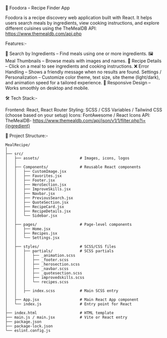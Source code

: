 🍲 Foodora – Recipe Finder App

Foodora is a recipe discovery web application built with React.
It helps users search meals by ingredients, view cooking instructions, and explore different cuisines using the TheMealDB API: https://www.themealdb.com/api.php


Features:-

🔎 Search by Ingredients – Find meals using one or more ingredients.
🖼️ Meal Thumbnails – Browse meals with images and names.
📖 Recipe Details – Click on a meal to see ingredients and cooking instructions.
❌ Error Handling – Shows a friendly message when no results are found.
Settings / Personalization – Customize color theme, text size, site theme (light/dark), and animation speed for a tailored experience.
📱 Responsive Design – Works smoothly on desktop and mobile.

🛠️ Tech Stack:-

Frontend: React, React Router
Styling: SCSS / CSS Variables / Tailwind CSS (choose based on your setup)
Icons: FontAwesome / React Icons
API: TheMealDB- https://www.themealdb.com/api/json/v1/1/filter.php?i={ingredient}

📂 Project Structure:-
```
MealRecipe/
│
├── src/
│   ├── assets/                  # Images, icons, logos
│   │
│   ├── Components/              # Reusable React components
│   │   ├── CustomImage.jsx
│   │   ├── Favorites.jsx
│   │   ├── Footer.jsx
│   │   ├── HeroSection.jsx
│   │   ├── ImproveSkills.jsx
│   │   ├── Navbar.jsx
│   │   ├── PreviousSearch.jsx
│   │   ├── QuoteSection.jsx
│   │   ├── RecipeCard.jsx
│   │   ├── RecipeDetails.jsx
│   │   └── Sidebar.jsx
│   │
│   ├── pages/                   # Page-level components
│   │   ├── Home.jsx
│   │   ├── Recipes.jsx
│   │   └── Settings.jsx
│   │
│   ├── styles/                  # SCSS/CSS files
│   │   ├── partials/            # SCSS partials
│   │   │   ├── _animation.scss
│   │   │   ├── _footer.scss
│   │   │   ├── _herosection.scss
│   │   │   ├── _navbar.scss
│   │   │   ├── _quotesection.scss
│   │   │   ├── improvedskills.scss
│   │   │   └── recipes.scss
│   │   │
│   │   ├── index.scss           # Main SCSS entry
│   │
│   ├── App.jsx                  # Main React App component
│   └── index.js                 # Entry point for React
│
├── index.html                   # HTML template
├── main.js / main.jsx           # Vite or React entry
├── package.json
├── package-lock.json
└── eslint.config.js

```

